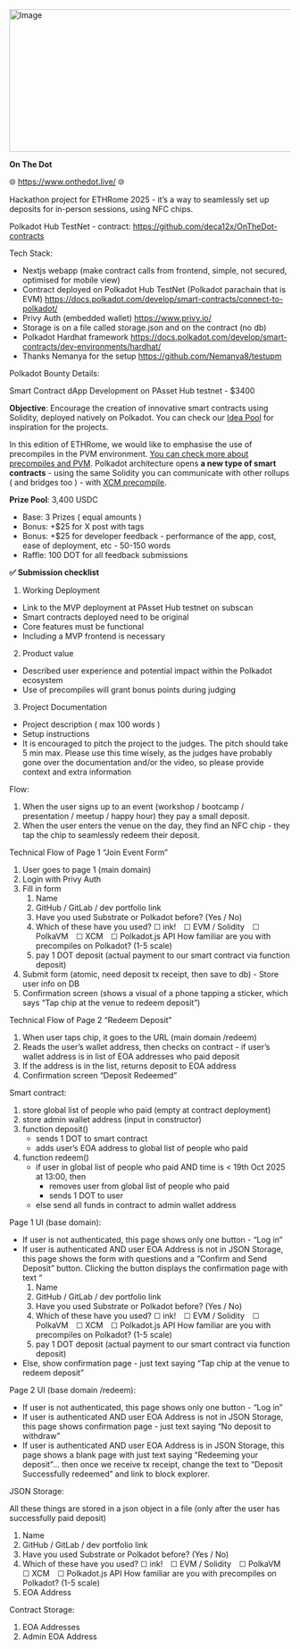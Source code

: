 <img width="1360" height="255" alt="Image" src="https://github.com/user-attachments/assets/f6a5a4fe-6a44-4493-9d36-aa592e37e529" />

**On The Dot**

🌐 https://www.onthedot.live/ 🌐

Hackathon project for ETHRome 2025 - it’s a way to seamlessly set up deposits for in-person sessions, using NFC chips.

Polkadot Hub TestNet - contract:
https://github.com/deca12x/OnTheDot-contracts

Tech Stack:

- Nextjs webapp (make contract calls from frontend, simple, not secured, optimised for mobile view)
- Contract deployed on Polkadot Hub TestNet (Polkadot parachain that is EVM) https://docs.polkadot.com/develop/smart-contracts/connect-to-polkadot/
- Privy Auth (embedded wallet) https://www.privy.io/
- Storage is on a file called storage.json and on the contract (no db)
- Polkadot Hardhat framework https://docs.polkadot.com/develop/smart-contracts/dev-environments/hardhat/
- Thanks Nemanya for the setup https://github.com/Nemanya8/testupm

Polkadot Bounty Details:

Smart Contract dApp Development on PAsset Hub testnet - $3400

**Objective**: Encourage the creation of innovative smart contracts using Solidity, deployed natively on Polkadot. You can check our [Idea Pool](https://www.morekudos.com/explore/certified-open-contributions-level-smart-contract) for inspiration for the projects.

In this edition of ETHRome, we would like to emphasise the use of precompiles in the PVM environment. [You can check more about precompiles and PVM](https://docs.polkadot.com/develop/smart-contracts/precompiles/). Polkadot architecture opens **a new type of smart contracts** - using the same Solidity you can communicate with other rollups ( and bridges too ) - with [XCM precompile](https://docs.polkadot.com/develop/smart-contracts/precompiles/xcm-precompile/).

**Prize Pool**: 3,400 USDC

- Base: 3 Prizes ( equal amounts )
- Bonus: +$25 for X post with tags
- Bonus: +$25 for developer feedback - performance of the app, cost, ease of deployment, etc - 50-150 words
- Raffle: 100 DOT for all feedback submissions

**✅ Submission checklist**

1. Working Deployment

- Link to the MVP deployment at PAsset Hub testnet on subscan
- Smart contracts deployed need to be original
- Core features must be functional
- Including a MVP frontend is necessary

2. Product value

- Described user experience and potential impact within the Polkadot ecosystem
- Use of precompiles will grant bonus points during judging

3. Project Documentation

- Project description ( max 100 words )
- Setup instructions
- It is encouraged to pitch the project to the judges. The pitch should take 5 min max. Please use this time wisely, as the judges have probably gone over the documentation and/or the video, so please provide context and extra information

Flow:

1. When the user signs up to an event (workshop / bootcamp / presentation / meetup / happy hour) they pay a small deposit.
2. When the user enters the venue on the day, they find an NFC chip - they tap the chip to seamlessly redeem their deposit.

Technical Flow of Page 1 “Join Event Form”

1. User goes to page 1 (main domain)
2. Login with Privy Auth
3. Fill in form
   1. Name
   2. GitHub / GitLab / dev portfolio link
   3. Have you used Substrate or Polkadot before? (Yes / No)
   4. Which of these have you used?
      ☐ ink! ☐ EVM / Solidity ☐ PolkaVM ☐ XCM ☐ Polkadot.js API
      How familiar are you with precompiles on Polkadot? (1-5 scale)
   5. pay 1 DOT deposit (actual payment to our smart contract via function deposit)
4. Submit form (atomic, need deposit tx receipt, then save to db) - Store user info on DB
5. Confirmation screen (shows a visual of a phone tapping a sticker, which says “Tap chip at the venue to redeem deposit”)

Technical Flow of Page 2 “Redeem Deposit”

1. When user taps chip, it goes to the URL (main domain /redeem)
2. Reads the user’s wallet address, then checks on contract - if user’s wallet address is in list of EOA addresses who paid deposit
3. If the address is in the list, returns deposit to EOA address
4. Confirmation screen “Deposit Redeemed”

Smart contract:

1. store global list of people who paid (empty at contract deployment)
2. store admin wallet address (input in constructor)
3. function deposit()
   - sends 1 DOT to smart contract
   - adds user’s EOA address to global list of people who paid
4. function redeem()
   - if user in global list of people who paid AND time is < 19th Oct 2025 at 13:00, then
     - removes user from global list of people who paid
     - sends 1 DOT to user
   - else send all funds in contract to admin wallet address

Page 1 UI (base domain):

- If user is not authenticated, this page shows only one button - “Log in”
- If user is authenticated AND user EOA Address is not in JSON Storage, this page shows the form with questions and a “Confirm and Send Deposit” button. Clicking the button displays the confirmation page with text “
  1. Name
  2. GitHub / GitLab / dev portfolio link
  3. Have you used Substrate or Polkadot before? (Yes / No)
  4. Which of these have you used?
     ☐ ink! ☐ EVM / Solidity ☐ PolkaVM ☐ XCM ☐ Polkadot.js API
     How familiar are you with precompiles on Polkadot? (1-5 scale)
  5. pay 1 DOT deposit (actual payment to our smart contract via function deposit)
- Else, show confirmation page - just text saying “Tap chip at the venue to redeem deposit”

Page 2 UI (base domain /redeem):

- If user is not authenticated, this page shows only one button - “Log in”
- If user is authenticated AND user EOA Address is not in JSON Storage, this page shows confirmation page - just text saying “No deposit to withdraw”
- If user is authenticated AND user EOA Address is in JSON Storage, this page shows a blank page with just text saying “Redeeming your deposit”… then once we receive tx receipt, change the text to “Deposit Successfully redeemed” and link to block explorer.

JSON Storage:

All these things are stored in a json object in a file (only after the user has successfully paid deposit)

1. Name
2. GitHub / GitLab / dev portfolio link
3. Have you used Substrate or Polkadot before? (Yes / No)
4. Which of these have you used?
   ☐ ink! ☐ EVM / Solidity ☐ PolkaVM ☐ XCM ☐ Polkadot.js API
   How familiar are you with precompiles on Polkadot? (1-5 scale)
5. EOA Address

Contract Storage:

1. EOA Addresses
2. Admin EOA Address
